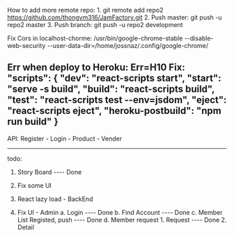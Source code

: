 How to add more remote repo:
    1. git remote add repo2 https://github.com/thongvm316/JamFactory.git
    2. Push master: git push -u repo2 master
    3. Push branch: git push -u repo2 development

Fix Cors in localhost-chorme: 
/usr/bin/google-chrome-stable --disable-web-security --user-data-dir=/home/jossnaz/.config/google-chrome/

Err when deploy to Heroku: Err=H10
Fix:
    "scripts": {
        "dev": "react-scripts start",
        "start": "serve -s build",
        "build": "react-scripts build",
        "test": "react-scripts test --env=jsdom",
        "eject": "react-scripts     eject",
        "heroku-postbuild": "npm run build"
    }
---------------------------------------------------------
API: Register - Login - Product - Vender

----
todo:
1. Story Board ---- Done
2. Fix some UI
3. React lazy load - BackEnd

2. Fix UI - Admin
    a. Login ---- Done
    b. Find Account ---- Done
    c. Member List Registed, push ---- Done
    d. Member request 
        1. Request ---- Done
        2. Detail       
